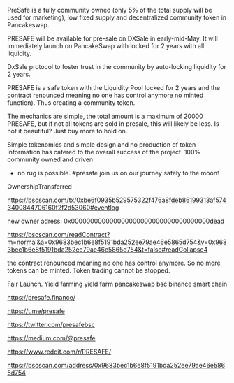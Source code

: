 PreSafe is a fully community owned (only 5% of the total supply will be used for marketing), low fixed supply and decentralized community token in Pancakeswap.

PRESAFE will be available for pre-sale on DXSale in early-mid-May. It will immediately launch on PancakeSwap with locked for 2 years with all liquidity.

DxSale protocol to foster trust in the community by auto-locking liquidity for 2 years.

PRESAFE is a safe token with the Liquidity Pool locked for 2 years and the contract renounced meaning no one has control anymore no minted function). Thus creating a community token.

The mechanics are simple, the total amount is a maximum of 20000 PRESAFE, but if not all tokens are sold in presale, this will likely be less. Is not it beautiful? Just buy more to hold on.

Simple tokenomics and simple design and no production of token information has catered to the overall success of the project. 100% community owned and driven 
- no rug is possible. #presafe join us on our journey safely to the moon!

OwnershipTransferred

https://bscscan.com/tx/0xbe6f0935b529575322f476a8fdeb86199313af5743400844706160f2f2d53060#eventlog

new owner adress: 0x000000000000000000000000000000000000dead

https://bscscan.com/readContract?m=normal&a=0x9683bec1b6e8f5191bda252ee79ae46e5865d754&v=0x9683bec1b6e8f5191bda252ee79ae46e5865d754&t=false#readCollapse4

the contract renounced meaning no one has control anymore. So no more tokens can be minted. Token trading cannot be stopped.

Fair Launch. Yield farming yield farm pancakeswap bsc binance smart chain

https://presafe.finance/

https://t.me/presafe

https://twitter.com/presafebsc

https://medium.com/@presafe

https://www.reddit.com/r/PRESAFE/

https://bscscan.com/address/0x9683bec1b6e8f5191bda252ee79ae46e5865d754
